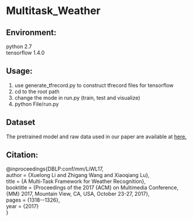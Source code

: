 # Multitask_Weather

Environment:
------------
python 2.7 <br>
tensorflow 1.4.0

Usage:
-----
1. use generate_tfrecord.py to construct tfrecord files for tensorflow
2. cd to the root path
3. change the mode in run.py (train, test and visualize)
4. python File/run.py

Dataset
------
The pretrained model and raw data used in our paper are available at [here.](https://pan.baidu.com/s/1pMDE2uv)

Citation:
--------
@inproceedings{DBLP:conf/mm/LiWL17, <br>
  author    = {Xuelong Li and Zhigang Wang and Xiaoqiang Lu}, <br>
  title     = {A Multi-Task Framework for Weather Recognition}, <br>
  booktitle = {Proceedings of the 2017 {ACM} on Multimedia Conference, {MM} 2017, Mountain View, CA, USA, October 23-27, 2017}, <br>
  pages     = {1318--1326}, <br>
  year      = {2017} <br>
}
